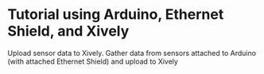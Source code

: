 Tutorial using Arduino, Ethernet Shield, and Xively
=====================

Upload sensor data to Xively. Gather data from sensors attached to Arduino (with attached Ethernet Shield) and upload to Xively
